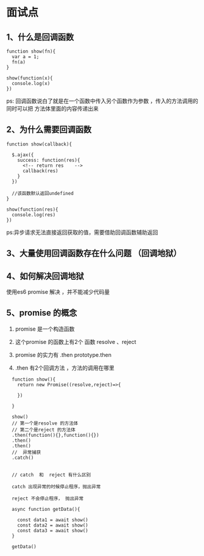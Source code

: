 # 面试点  

## 1、什么是回调函数  

```
function show(fn){
  var a = 1; 
  fn(a)
}

show(function(x){
  console.log(x)
})

```
ps: 回调函数说白了就是在一个函数中传入另个函数作为参数 ，传入的方法调用的同时可以把 方法体里面的内容传递出来   


## 2、为什么需要回调函数  

```
function show(callback){

  $.ajax({
    success: function(res){
      <!-- return res    -->
      callback(res)
    } 
  })

  //该函数默认返回undefined    
}

show(function(res){
  console.log(res)
})

```
ps:异步请求无法直接返回获取的值，需要借助回调函数辅助返回  


## 3、大量使用回调函数存在什么问题  （回调地狱） 


## 4、如何解决回调地狱  

使用es6 promise 解决 ，并不能减少代码量   


## 5、promise 的概念  


1. promise 是一个构造函数  

2. 这个promise 的函数上有2个 函数   resolve 、reject     

3. promise 的实力有 .then      prototype.then  

4. .then 有2个回调方法  ，方法的调用在哪里   


```
  function show(){
    return new Promise((resolve,reject)=>{
    
    })

  }

  show()
  // 第一个是resolve 的方法体  
  // 第二个是reject 的方法体   
  .then(function(){},function(){})
  .then()
  .then()
  //  异常捕获  
  .catch()   

  
  // catch  和  reject 有什么区别  

  catch 出现异常的时候停止程序，抛出异常  

  reject 不会停止程序， 抛出异常  
```

```
  async function getData(){

    const data1 = await show()
    const data2 = await show()
    const data3 = await show()
  }

  getData()

```
